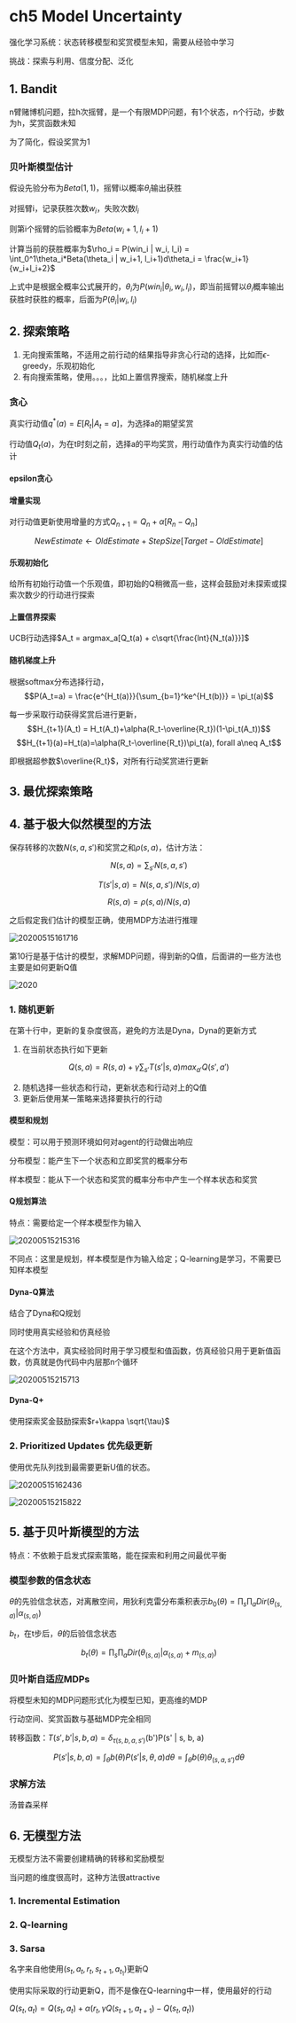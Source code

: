 # ch5 Model Uncertainty
强化学习系统：状态转移模型和奖赏模型未知，需要从经验中学习

挑战：探索与利用、信度分配、泛化

## 1. Bandit
n臂赌博机问题，拉h次摇臂，是一个有限MDP问题，有1个状态，n个行动，步数为h，奖赏函数未知

为了简化，假设奖赏为1

### 贝叶斯模型估计
假设先验分布为$Beta(1, 1)$，摇臂i以概率$\theta_i$输出获胜

对摇臂i，记录获胜次数$w_i$，失败次数$l_i$

则第i个摇臂的后验概率为$Beta(w_i+1, l_i+1)$

计算当前的获胜概率为$\rho_i = P(win_i | w_i, l_i) = \int_0^1\theta_i*Beta(\theta_i | w_i+1, l_i+1)d\theta_i = \frac{w_i+1}{w_i+l_i+2}$

上式中是根据全概率公式展开的，$\theta_i$为$P(win_i | \theta_i, w_i, l_i)$，即当前摇臂以$\theta_i$概率输出获胜时获胜的概率，后面为$P(\theta_i | w_i, l_i)$

## 2. 探索策略
1. 无向搜索策略，不适用之前行动的结果指导非贪心行动的选择，比如而$\epsilon$-greedy，乐观初始化
2. 有向搜索策略，使用。。。，比如上置信界搜索，随机梯度上升

### 贪心
真实行动值$q^*(a)=E[R_t | A_t=a]$，为选择a的期望奖赏

行动值$Q_t(a)$，为在t时刻之前，选择a的平均奖赏，用行动值作为真实行动值的估计

#### epsilon贪心

#### 增量实现
对行动值更新使用增量的方式$Q_{n+1}=Q_n+\alpha[R_n-Q_n]$

$$NewEstimate\leftarrow OldEstimate+StepSize[Target-OldEstimate]$$

#### 乐观初始化
给所有初始行动值一个乐观值，即初始的Q稍微高一些，这样会鼓励对未探索或探索次数少的行动进行探索

#### 上置信界探索
UCB行动选择$A_t = argmax_a[Q_t(a) + c\sqrt{\frac{lnt}{N_t(a)}}]$

#### 随机梯度上升
根据softmax分布选择行动，$$P(A_t=a) = \frac{e^{H_t(a)}}{\sum_{b=1}^ke^{H_t(b)}} = \pi_t(a)$$

每一步采取行动获得奖赏后进行更新，$$H_{t+1}(A_t) = H_t(A_t)+\alpha(R_t-\overline{R_t})(1-\pi_t(A_t))$$
$$H_{t+1}(a)=H_t(a)=\alpha(R_t-\overline{R_t})\pi_t(a), forall a\neq A_t$$

即根据超参数$\overline{R_t}$，对所有行动奖赏进行更新

## 3. 最优探索策略

## 4. 基于极大似然模型的方法
保存转移的次数$N(s, a, s')$和奖赏之和$\rho(s, a)$，估计方法：

$$N(s, a) = \sum_{s'}N(s, a, s')$$

$$T(s'|s, a) = N(s, a, s')/N(s, a)$$

$$R(s, a) = \rho (s, a)/N(s, a)$$

之后假定我们估计的模型正确，使用MDP方法进行推理

![20200515161716](https://raw.githubusercontent.com/s974534426/Img_for_notes/master/20200515161716.png)

第10行是基于估计的模型，求解MDP问题，得到新的Q值，后面讲的一些方法也主要是如何更新Q值

![2020](https://raw.githubusercontent.com/s974534426/Img_for_notes/master/%E5%8A%A0%E5%9B%BE.png)

### 1. 随机更新
在第十行中，更新的复杂度很高，避免的方法是Dyna，Dyna的更新方式

1. 在当前状态执行如下更新

$$Q(s, a) = R(s, a) + \gamma \sum_{s'} T(s'|s, a)max_{a'}Q(s', a')$$

2. 随机选择一些状态和行动，更新状态和行动对上的Q值
3. 更新后使用某一策略来选择要执行的行动

#### 模型和规划
模型：可以用于预测环境如何对agent的行动做出响应

分布模型：能产生下一个状态和立即奖赏的概率分布

样本模型：能从下一个状态和奖赏的概率分布中产生一个样本状态和奖赏

#### Q规划算法
特点：需要给定一个样本模型作为输入

![20200515215316](https://raw.githubusercontent.com/s974534426/Img_for_notes/master/20200515215316.png)

不同点：这里是规划，样本模型是作为输入给定；Q-learning是学习，不需要已知样本模型

#### Dyna-Q算法
结合了Dyna和Q规划

同时使用真实经验和仿真经验

在这个方法中，真实经验同时用于学习模型和值函数，仿真经验只用于更新值函数，仿真就是伪代码中内层那n个循环

![20200515215713](https://raw.githubusercontent.com/s974534426/Img_for_notes/master/20200515215713.png)

#### Dyna-Q+

使用探索奖金鼓励探索$r+\kappa \sqrt{\tau}$

### 2. Prioritized Updates 优先级更新
使用优先队列找到最需要更新U值的状态。

![20200515162436](https://raw.githubusercontent.com/s974534426/Img_for_notes/master/20200515162436.png)

![20200515215822](https://raw.githubusercontent.com/s974534426/Img_for_notes/master/20200515215822.png)

## 5. 基于贝叶斯模型的方法
特点：不依赖于启发式探索策略，能在探索和利用之间最优平衡

### 模型参数的信念状态
$\theta$的先验信念状态，对离散空间，用狄利克雷分布乘积表示$b_0(\theta) = \prod_s\prod_a Dir(\theta_{(s, a)}| \alpha_{(s,a)})$

$b_t$，在t步后，$\theta$的后验信念状态

$$b_t(\theta) = \prod_s \prod_a Dir(\theta_{(s, a)} | \alpha_{(s, a)} + m_{(s, a)})$$

### 贝叶斯自适应MDPs
将模型未知的MDP问题形式化为模型已知，更高维的MDP

行动空间、奖赏函数与基础MDP完全相同

转移函数：$T(s', b' | s, b, a) = \delta_{\tau (s, b, a, s')}$(b')P(s' | s, b, a)

$$P(s' | s, b, a) = \int_{\theta} b(\theta)P(s' | s, \theta, a)d\theta = \int_{\theta} b(\theta) \theta_{(s, a, s')} d\theta$$

### 求解方法
汤普森采样

## 6. 无模型方法
无模型方法不需要创建精确的转移和奖励模型

当问题的维度很高时，这种方法很attractive

### 1. Incremental Estimation

### 2. Q-learning

### 3. Sarsa
名字来自他使用$(s_t, a_t, r_t, s_{t+1}, a_{t_1})$更新Q

使用实际采取的行动更新Q，而不是像在Q-learning中一样，使用最好的行动

$Q(s_t, a_t) = Q(s_t, a_t) + \alpha (r_t, \gamma Q(s_{t+1}, a_{t+1}) - Q(s_t, a_t))$